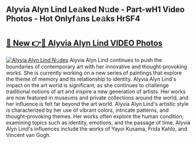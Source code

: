 ## Alyvia Alyn Lind Le𝚊ked N𝚞de - Part-wH1 Video Photos - Hot Onlyf𝚊ns Le𝚊ks HrSF4

# <h2><a href="http://ab3401.deff.icu/?id=Alyvia+Alyn+Lind">🔗 New 👉🔴 Alyvia Alyn Lind VIDEO Photos</a></h2>

[![Alyvia Alyn Lind N𝚞des](https://i.imgur.com/rIISA9y.gif)](http://ab3401.deff.icu/?id=Alyvia+Alyn+Lind)
Alyvia Alyn Lind continues to push the boundaries of contemporary art with her innovative and thought-provoking works. She is currently working on a new series of paintings that explore the theme of memory and its relationship to identity. Alyvia Alyn Lind's impact on the art world is significant, as she continues to challenge traditional notions of art and inspire a new generation of artists. Her works are now featured in museums and private collections around the world, and her influence is felt far beyond the art world. Alyvia Alyn Lind's artistic style is characterized by her use of vibrant colors, intricate patterns, and thought-provoking themes. Her works often explore the human condition, examining topics such as identity, emotions, and the passage of time. Alyvia Alyn Lind's influences include the works of Yayoi Kusama, Frida Kahlo, and Vincent van Gogh.
